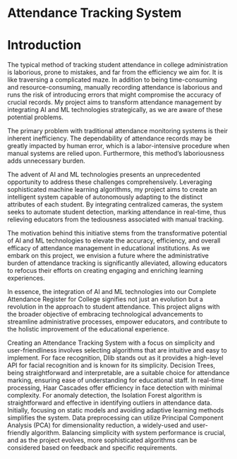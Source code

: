 # Attendance Tracking System

# Introduction

The typical method of tracking student attendance in college administration is laborious, prone to mistakes, and far from the efficiency we aim for. It is like traversing a complicated maze. In addition to being time-consuming and resource-consuming, manually recording attendance is laborious and runs the risk of introducing errors that might compromise the accuracy of crucial records. My project aims to transform attendance management by integrating AI and ML technologies strategically, as we are aware of these potential problems.

The primary problem with traditional attendance monitoring systems is their inherent inefficiency. The dependability of attendance records may be greatly impacted by human error, which is a labor-intensive procedure when manual systems are relied upon. Furthermore, this method’s laboriousness adds unnecessary burden.

The advent of AI and ML technologies presents an unprecedented opportunity to address these challenges comprehensively. Leveraging sophisticated machine learning algorithms, my project aims to create an intelligent system capable of autonomously adapting to the distinct attributes of each student. By integrating centralized cameras, the system seeks to automate student detection, marking attendance in real-time, thus relieving educators from the tediousness associated with manual tracking.

The motivation behind this initiative stems from the transformative potential of AI and ML technologies to elevate the accuracy, efficiency, and overall efficacy of attendance management in educational institutions. As we embark on this project, we envision a future where the administrative burden of attendance tracking is significantly alleviated, allowing educators to refocus their efforts on creating engaging and enriching learning experiences.

In essence, the integration of AI and ML technologies into our Complete Attendance Register for College signifies not just an evolution but a revolution in the approach to student attendance. This project aligns with the broader objective of embracing technological advancements to streamline administrative processes, empower educators, and contribute to the holistic improvement of the educational experience.

Creating an Attendance Tracking System with a focus on simplicity and user-friendliness involves selecting algorithms that are intuitive and easy to implement. For face recognition, Dlib stands out as it provides a high-level API for facial recognition and is known for its simplicity. Decision Trees, being straightforward and interpretable, are a suitable choice for attendance marking, ensuring ease of understanding for educational staff. In real-time processing, Haar Cascades offer efficiency in face detection with minimal complexity. For anomaly detection, the Isolation Forest algorithm is straightforward and effective in identifying outliers in attendance data. Initially, focusing on static models and avoiding adaptive learning methods simplifies the system. Data preprocessing can utilize Principal Component Analysis (PCA) for dimensionality reduction, a widely-used and user-friendly algorithm. Balancing simplicity with system performance is crucial, and as the project evolves, more sophisticated algorithms can be considered based on feedback and specific requirements.
